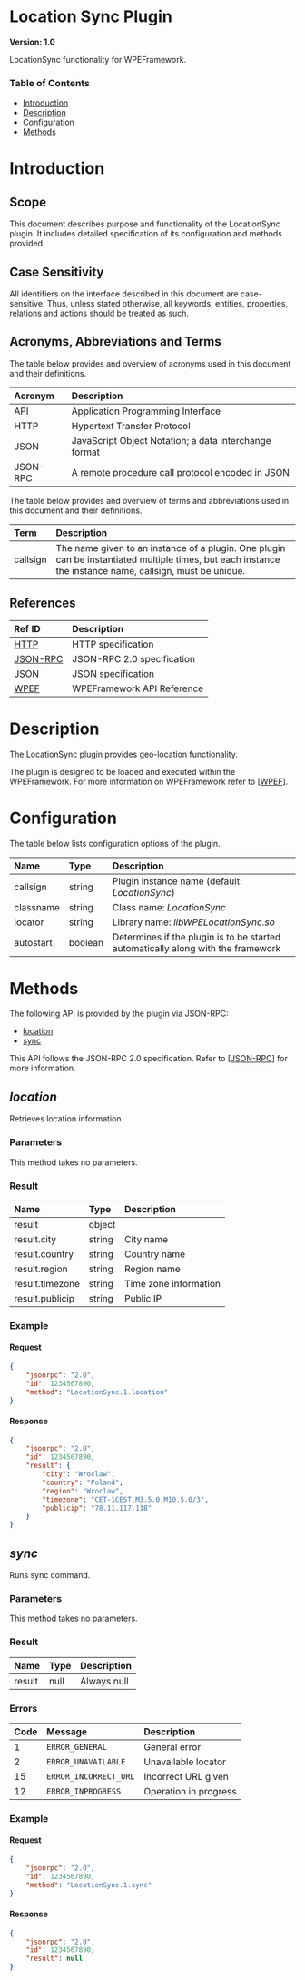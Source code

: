 <!-- Generated automatically, DO NOT EDIT! -->
<a name="head.Location_Sync_Plugin"></a>
# Location Sync Plugin

**Version: 1.0**

LocationSync functionality for WPEFramework.

### Table of Contents

- [Introduction](#head.Introduction)
- [Description](#head.Description)
- [Configuration](#head.Configuration)
- [Methods](#head.Methods)

<a name="head.Introduction"></a>
# Introduction

<a name="head.Scope"></a>
## Scope

This document describes purpose and functionality of the LocationSync plugin. It includes detailed specification of its configuration and methods provided.

<a name="head.Case_Sensitivity"></a>
## Case Sensitivity

All identifiers on the interface described in this document are case-sensitive. Thus, unless stated otherwise, all keywords, entities, properties, relations and actions should be treated as such.

<a name="head.Acronyms,_Abbreviations_and_Terms"></a>
## Acronyms, Abbreviations and Terms

The table below provides and overview of acronyms used in this document and their definitions.

| Acronym | Description |
| :-------- | :-------- |
| <a name="acronym.API">API</a> | Application Programming Interface |
| <a name="acronym.HTTP">HTTP</a> | Hypertext Transfer Protocol |
| <a name="acronym.JSON">JSON</a> | JavaScript Object Notation; a data interchange format |
| <a name="acronym.JSON-RPC">JSON-RPC</a> | A remote procedure call protocol encoded in JSON |

The table below provides and overview of terms and abbreviations used in this document and their definitions.

| Term | Description |
| :-------- | :-------- |
| <a name="term.callsign">callsign</a> | The name given to an instance of a plugin. One plugin can be instantiated multiple times, but each instance the instance name, callsign, must be unique. |

<a name="head.References"></a>
## References

| Ref ID | Description |
| :-------- | :-------- |
| <a name="ref.HTTP">[HTTP](http://www.w3.org/Protocols)</a> | HTTP specification |
| <a name="ref.JSON-RPC">[JSON-RPC](https://www.jsonrpc.org/specification)</a> | JSON-RPC 2.0 specification |
| <a name="ref.JSON">[JSON](http://www.json.org/)</a> | JSON specification |
| <a name="ref.WPEF">[WPEF](https://github.com/WebPlatformForEmbedded/WPEFramework/blob/master/doc/WPE%20-%20API%20-%20WPEFramework.docx)</a> | WPEFramework API Reference |

<a name="head.Description"></a>
# Description

The LocationSync plugin provides geo-location functionality.

The plugin is designed to be loaded and executed within the WPEFramework. For more information on WPEFramework refer to [[WPEF](#ref.WPEF)].

<a name="head.Configuration"></a>
# Configuration

The table below lists configuration options of the plugin.

| Name | Type | Description |
| :-------- | :-------- | :-------- |
| callsign | string | Plugin instance name (default: *LocationSync*) |
| classname | string | Class name: *LocationSync* |
| locator | string | Library name: *libWPELocationSync.so* |
| autostart | boolean | Determines if the plugin is to be started automatically along with the framework |

<a name="head.Methods"></a>
# Methods

The following API is provided by the plugin via JSON-RPC:

- [location](#method.location)
- [sync](#method.sync)

This API follows the JSON-RPC 2.0 specification. Refer to [[JSON-RPC](#ref.JSON-RPC)] for more information.


<a name="method.location"></a>
## *location*

Retrieves location information.

### Parameters

This method takes no parameters.

### Result

| Name | Type | Description |
| :-------- | :-------- | :-------- |
| result | object |  |
| result.city | string | City name |
| result.country | string | Country name |
| result.region | string | Region name |
| result.timezone | string | Time zone information |
| result.publicip | string | Public IP |

### Example

#### Request

```json
{
    "jsonrpc": "2.0", 
    "id": 1234567890, 
    "method": "LocationSync.1.location"
}
```
#### Response

```json
{
    "jsonrpc": "2.0", 
    "id": 1234567890, 
    "result": {
        "city": "Wroclaw", 
        "country": "Poland", 
        "region": "Wroclaw", 
        "timezone": "CET-1CEST,M3.5.0,M10.5.0/3", 
        "publicip": "78.11.117.118"
    }
}
```
<a name="method.sync"></a>
## *sync*

Runs sync command.

### Parameters

This method takes no parameters.

### Result

| Name | Type | Description |
| :-------- | :-------- | :-------- |
| result | null | Always null |

### Errors

| Code | Message | Description |
| :-------- | :-------- | :-------- |
| 1 | ```ERROR_GENERAL``` | General error |
| 2 | ```ERROR_UNAVAILABLE``` | Unavailable locator |
| 15 | ```ERROR_INCORRECT_URL``` | Incorrect URL given |
| 12 | ```ERROR_INPROGRESS``` | Operation in progress |

### Example

#### Request

```json
{
    "jsonrpc": "2.0", 
    "id": 1234567890, 
    "method": "LocationSync.1.sync"
}
```
#### Response

```json
{
    "jsonrpc": "2.0", 
    "id": 1234567890, 
    "result": null
}
```
